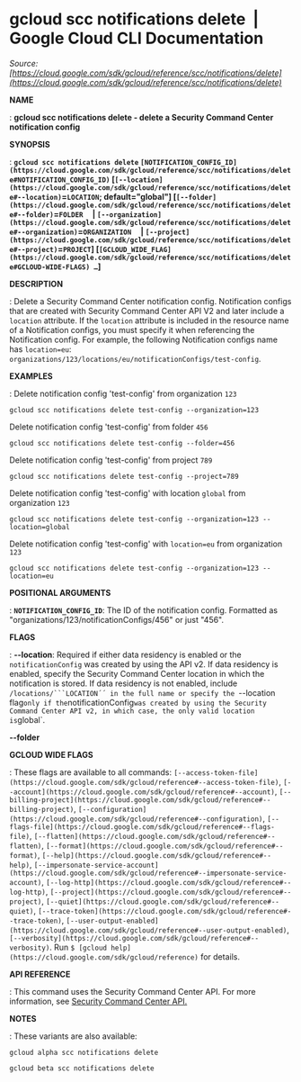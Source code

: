 # gcloud scc notifications delete  |  Google Cloud CLI Documentation

*Source: [https://cloud.google.com/sdk/gcloud/reference/scc/notifications/delete](https://cloud.google.com/sdk/gcloud/reference/scc/notifications/delete)*

**NAME**

: **gcloud scc notifications delete - delete a Security Command Center notification config**

**SYNOPSIS**

: **`gcloud scc notifications delete` `[NOTIFICATION_CONFIG_ID](https://cloud.google.com/sdk/gcloud/reference/scc/notifications/delete#NOTIFICATION_CONFIG_ID)` [`[--location](https://cloud.google.com/sdk/gcloud/reference/scc/notifications/delete#--location)`=`LOCATION`; default="global"] [`[--folder](https://cloud.google.com/sdk/gcloud/reference/scc/notifications/delete#--folder)`=`FOLDER`     | `[--organization](https://cloud.google.com/sdk/gcloud/reference/scc/notifications/delete#--organization)`=`ORGANIZATION`     | `[--project](https://cloud.google.com/sdk/gcloud/reference/scc/notifications/delete#--project)`=`PROJECT`] [`[GCLOUD_WIDE_FLAG](https://cloud.google.com/sdk/gcloud/reference/scc/notifications/delete#GCLOUD-WIDE-FLAGS) …`]**

**DESCRIPTION**

: Delete a Security Command Center notification config.
Notification configs that are created with Security Command Center API V2 and
later include a `location` attribute. If the `location`
attribute is included in the resource name of a Notification configs, you must
specify it when referencing the Notification config. For example, the following
Notification configs name has `location=eu`:
`organizations/123/locations/eu/notificationConfigs/test-config`.

**EXAMPLES**

: Delete notification config 'test-config' from organization `123`

```
gcloud scc notifications delete test-config --organization=123
```

Delete notification config 'test-config' from folder `456`

```
gcloud scc notifications delete test-config --folder=456
```

Delete notification config 'test-config' from project `789`

```
gcloud scc notifications delete test-config --project=789
```

Delete notification config 'test-config' with location `global` from
organization `123`

```
gcloud scc notifications delete test-config --organization=123 --location=global
```

Delete notification config 'test-config' with `location=eu` from
organization `123`

```
gcloud scc notifications delete test-config --organization=123 --location=eu
```

**POSITIONAL ARGUMENTS**

: **`NOTIFICATION_CONFIG_ID`**:
The ID of the notification config. Formatted as
"organizations/123/notificationConfigs/456" or just "456".

**FLAGS**

: **--location**:
Required if either data residency is enabled or the
`notificationConfig` was created by using the API v2.
If data residency is enabled, specify the Security Command Center location in
which the notification is stored.
If data residency is not enabled, include
`/locations/```LOCATION´´ in the full name or specify the
`--location flag` only if the `notificationConfig` was
created by using the Security Command Center API v2, in which case, the only
valid location is `global`.

**--folder**

**GCLOUD WIDE FLAGS**

: These flags are available to all commands: `[--access-token-file](https://cloud.google.com/sdk/gcloud/reference#--access-token-file)`,
`[--account](https://cloud.google.com/sdk/gcloud/reference#--account)`, `[--billing-project](https://cloud.google.com/sdk/gcloud/reference#--billing-project)`,
`[--configuration](https://cloud.google.com/sdk/gcloud/reference#--configuration)`,
`[--flags-file](https://cloud.google.com/sdk/gcloud/reference#--flags-file)`,
`[--flatten](https://cloud.google.com/sdk/gcloud/reference#--flatten)`, `[--format](https://cloud.google.com/sdk/gcloud/reference#--format)`, `[--help](https://cloud.google.com/sdk/gcloud/reference#--help)`, `[--impersonate-service-account](https://cloud.google.com/sdk/gcloud/reference#--impersonate-service-account)`,
`[--log-http](https://cloud.google.com/sdk/gcloud/reference#--log-http)`,
`[--project](https://cloud.google.com/sdk/gcloud/reference#--project)`, `[--quiet](https://cloud.google.com/sdk/gcloud/reference#--quiet)`, `[--trace-token](https://cloud.google.com/sdk/gcloud/reference#--trace-token)`, `[--user-output-enabled](https://cloud.google.com/sdk/gcloud/reference#--user-output-enabled)`,
`[--verbosity](https://cloud.google.com/sdk/gcloud/reference#--verbosity)`.
Run `$ [gcloud help](https://cloud.google.com/sdk/gcloud/reference)` for details.

**API REFERENCE**

: This command uses the Security Command Center API. For more information, see [Security
Command Center API.](https://cloud.google.com/security-command-center/docs/reference/rest)

**NOTES**

: These variants are also available:

```
gcloud alpha scc notifications delete
```

```
gcloud beta scc notifications delete
```